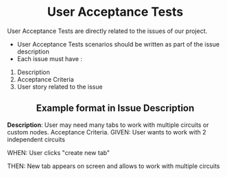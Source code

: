 # <div align="center"> User Acceptance Tests </div>

User Acceptance Tests are directly related to the issues of our project.

- User Acceptance Tests scenarios should be written as part of the issue description
- Each issue must have :
1. Description
2. Acceptance Criteria
3. User story related to the issue

## <div align="center">Example format in Issue Description</div>


**Description**: User may need many tabs to work with multiple circuits or custom nodes.
Acceptance Criteria.
GIVEN: User wants to work with 2 independent circuits

WHEN: User clicks "create new tab"

THEN: New tab appears on screen and allows to work with multiple circuits
